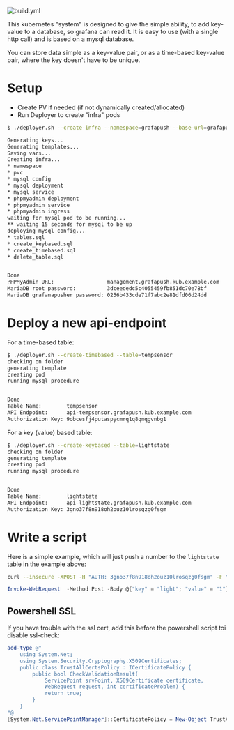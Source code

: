 
![build.yml](https://github.com/melvin-suter/grafana-pusher/actions/workflows/build.yml/badge.svg)

This kubernetes "system" is designed to give the simple ability, to add key-value to a database, so grafana can read it.
It is easy to use (with a single http call) and is based on a mysql database.

You can store data simple as a key-value pair, or as a time-based key-value pair, where the key doesn't have to be unique.


# Setup

- Create PV if needed (if not dynamically created/allocated)
- Run Deployer to create "infra" pods

```bash
$ ./deployer.sh --create-infra --namespace=grafapush --base-url=grafapush.kub.example.com --pv=pv-grafapush-mysql

Generating keys...
Generating templates...
Saving vars...
Creating infra...
* namespace
* pvc
* mysql config
* mysql deployment
* mysql service
* phpmyadmin deployment
* phpmyadmin service
* phpmyadmin ingress
waiting for mysql pod to be running...
** waiting 15 seconds for mysql to be up
deploying mysql config...
* tables.sql
* create_keybased.sql
* create_timebased.sql
* delete_table.sql


Done
PHPMyAdmin URL:                 management.grafapush.kub.example.com
MariaDB root password:          3dceededc5c4055459fb851dc70e78bf
MariaDB grafanapusher password: 0256b433cde71f7abc2e81dfd06d24dd
```

# Deploy a new api-endpoint

For a time-based table:

```bash
$ ./deployer.sh --create-timebased --table=tempsensor
checking on folder
generating template
creating pod
running mysql procedure


Done
Table Name:        tempsensor
API Endpoint:      api-tempsensor.grafapush.kub.example.com
Authorization Key: 9obcesfj4putaspycmrq1q8qmqgvnbg1
```

For a key (value) based table:

```bash
$ ./deployer.sh --create-keybased --table=lightstate
checking on folder
generating template
creating pod
running mysql procedure


Done
Table Name:        lightstate
API Endpoint:      api-lightstate.grafapush.kub.example.com
Authorization Key: 3gno37f8n918oh2ouz10lrosqzg0fsgm
```

# Write a script

Here is a simple example, which will just push a number to the `lightstate` table in the example above:

```bash
curl --insecure -XPOST -H "AUTH: 3gno37f8n918oh2ouz10lrosqzg0fsgm" -F "key=light1" -F "value=1" https://api-lightstate.grafapush.kub.example.com
```

```powershell
Invoke-WebRequest  -Method Post -Body @{"key" = "light"; "value" = "1"} -Headers @{"AUTH" = "3gno37f8n918oh2ouz10lrosqzg0fsgm"}  -ContentType "application/x-www-form-urlencoded" -Uri https://api-lightstate.grafapush.kub.example.com
```

## Powershell SSL

If you have trouble with the ssl cert, add this before the powershell script toi disable ssl-check:

```powershell
add-type @"
    using System.Net;
    using System.Security.Cryptography.X509Certificates;
    public class TrustAllCertsPolicy : ICertificatePolicy {
        public bool CheckValidationResult(
            ServicePoint srvPoint, X509Certificate certificate,
            WebRequest request, int certificateProblem) {
            return true;
        }
    }
"@
[System.Net.ServicePointManager]::CertificatePolicy = New-Object TrustAllCertsPolicy
```